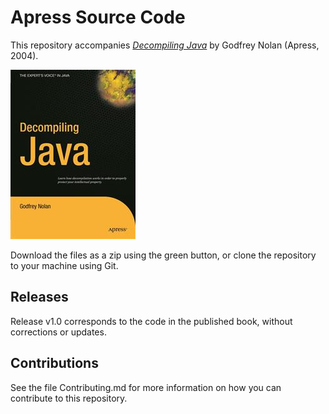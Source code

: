 # Apress Source Code

This repository accompanies [*Decompiling Java*](http://www.apress.com/9781590592656) by Godfrey Nolan (Apress, 2004).

![Cover image](9781590592656.jpg)

Download the files as a zip using the green button, or clone the repository to your machine using Git.

## Releases

Release v1.0 corresponds to the code in the published book, without corrections or updates.

## Contributions

See the file Contributing.md for more information on how you can contribute to this repository.
